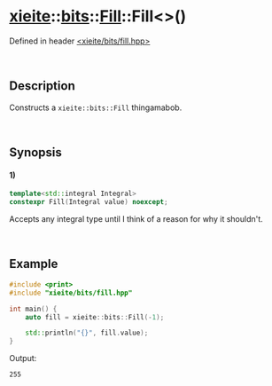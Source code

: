 # [xieite](../../../../../../xieite.md)\:\:[bits](../../../../../../bits.md)\:\:[Fill](../../../../fill.md)\:\:Fill\<\>\(\)
Defined in header [<xieite/bits/fill.hpp>](../../../../../../../include/xieite/bits/fill.hpp)

&nbsp;

## Description
Constructs a `xieite::bits::Fill` thingamabob.

&nbsp;

## Synopsis
#### 1)
```cpp
template<std::integral Integral>
constexpr Fill(Integral value) noexcept;
```
Accepts any integral type until I think of a reason for why it shouldn't.

&nbsp;

## Example
```cpp
#include <print>
#include "xieite/bits/fill.hpp"

int main() {
    auto fill = xieite::bits::Fill(-1);

    std::println("{}", fill.value);
}
```
Output:
```
255
```
